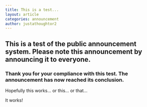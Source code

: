 ```yaml
---
title: This is a test...
layout: article
categories: announcement
author: justathoughtor2
---
```


## This is a test of the public announcement system. Please note this announcement by announcing it to everyone.

### Thank you for your compliance with this test. The announcement has now reached its conclusion.

Hopefully this works... or this... or that...

It works!
